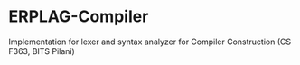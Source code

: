 # ERPLAG-Compiler
Implementation for lexer and syntax analyzer for Compiler Construction (CS F363, BITS Pilani)